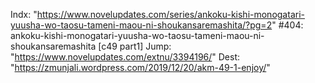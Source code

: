 Indx: "https://www.novelupdates.com/series/ankoku-kishi-monogatari-yuusha-wo-taosu-tameni-maou-ni-shoukansaremashita/?pg=2"
#404: ankoku-kishi-monogatari-yuusha-wo-taosu-tameni-maou-ni-shoukansaremashita [c49 part1]
Jump: "https://www.novelupdates.com/extnu/3394196/"
Dest: "https://zmunjali.wordpress.com/2019/12/20/akm-49-1-enjoy/"